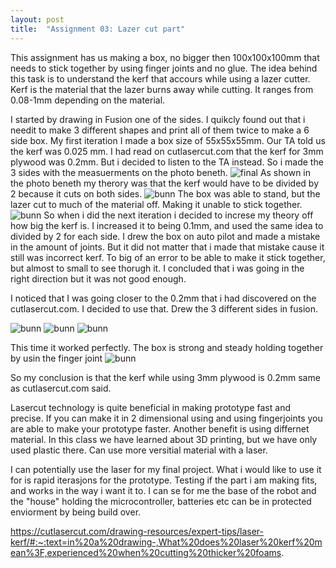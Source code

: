 ```yaml
---
layout: post
title:  "Assignment 03: Lazer cut part"
---
```



This assignment has us making a box, no bigger then 100x100x100mm that needs to stick together by using finger joints and no glue. The idea behind this task is to understand the kerf that accours while using a lazer cutter. Kerf is the material that the lazer burns away while cutting. It ranges from 0.08-1mm depending on the material.

I started by drawing in Fusion one of the sides. I quikcly found out that i needit to make 3 different shapes and print all of them twice to make a 6 side box. My first iteration I made a box size of 55x55x55mm. Our TA told us the kerf was 0.025 mm. I had read on cutlasercut.com that the kerf for 3mm plywood was 0.2mm. But i decided to listen to the TA instead. So i made the 3 sides with the measuerments on the photo beneth.
![final](\ADA525Denne\box1.png)
As shown in the photo beneth my therory was that the kerf would have to be divided by 2 because it cuts on both sides. 
![bunn](\ADA525Denne\box12.png)
The box was able to stand, but the lazer cut to much of the material off. Making it unable to stick together. 
![bunn](\ADA525Denne\box1feil.jpg)
So when i did the next iteration i decided to increse my theory off how big the kerf is. I increased it to being 0.1mm, and used the same idea to divided by 2 for each side. I drew the box on auto pilot and made a mistake in the amount of joints. But it did not matter that i made that mistake cause it still was incorrect kerf. To big of an error to be able to make it stick together, but almost to small to see thorugh it. I concluded that i was going in the right direction but it was not good enough.

I noticed that I was going closer to the 0.2mm that i had discovered on the cutlasercut.com. I decided to use that. Drew the 3 different sides in fusion. 

![bunn](\ADA525Denne\side1.png)
![bunn](\ADA525Denne\side2.png)
![bunn](\ADA525Denne\toppbunn.png)

This time it worked perfectly. The box is strong and steady holding together by usin the finger joint 
![bunn](\ADA525Denne\boxferdige.jpg)

So my conclusion is that the kerf while using 3mm plywood is 0.2mm same as cutlasercut.com said.

Lasercut technology is quite beneficial in making prototype fast and precise. If you can make it in 2 dimensional using and using fingerjoints you are able to make your prototype faster. Another benefit is using differnet material. In this class we have learned about 3D printing, but we have only used plastic there. Can use more versitial material with a laser. 

I can potentially use the laser for my final project. What i would like to use it for is rapid iterasjons for the prototype. Testing if the part i am making fits, and works in the way i want it to. I can se for me the base of the robot and the "house" holding the microcontroller, batteries etc can be in protected enviorment by being build over. 
























https://cutlasercut.com/drawing-resources/expert-tips/laser-kerf/#:~:text=in%20a%20drawing-,What%20does%20laser%20kerf%20mean%3F,experienced%20when%20cutting%20thicker%20foams.